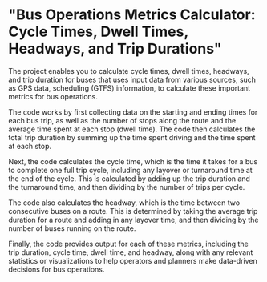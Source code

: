 # "Bus Operations Metrics Calculator: Cycle Times, Dwell Times, Headways, and Trip Durations"

The project enables you to calculate cycle times, dwell times, headways, and trip duration for buses that uses input data from various sources, such as GPS data, scheduling (GTFS) information, to calculate these important metrics for bus operations.

The code works by first collecting data on the starting and ending times for each bus trip, as well as the number of stops along the route and the average time spent at each stop (dwell time). The code then calculates the total trip duration by summing up the time spent driving and the time spent at each stop.

Next, the code calculates the cycle time, which is the time it takes for a bus to complete one full trip cycle, including any layover or turnaround time at the end of the cycle. This is calculated by adding up the trip duration and the turnaround time, and then dividing by the number of trips per cycle.

The code also calculates the headway, which is the time between two consecutive buses on a route. This is determined by taking the average trip duration for a route and adding in any layover time, and then dividing by the number of buses running on the route.

Finally, the code provides output for each of these metrics, including the trip duration, cycle time, dwell time, and headway, along with any relevant statistics or visualizations to help operators and planners make data-driven decisions for bus operations.
